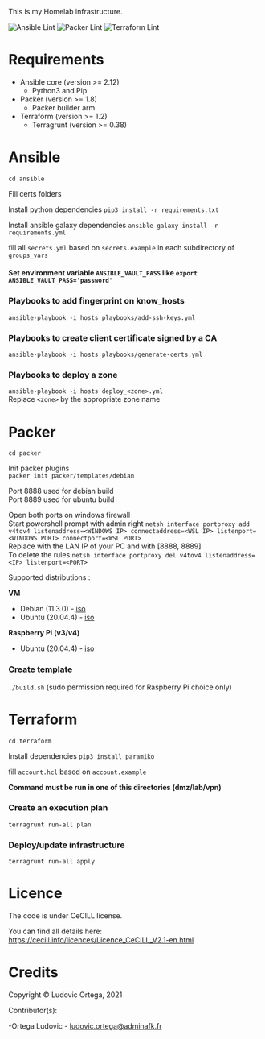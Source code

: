 This is my Homelab infrastructure.

![Ansible Lint](https://github.com/M0NsTeRRR/Homelab-infra/workflows/Ansible%20Lint/badge.svg)
![Packer Lint](https://github.com/M0NsTeRRR/Homelab-infra/workflows/Packer%20Lint/badge.svg)
![Terraform Lint](https://github.com/M0NsTeRRR/Homelab-infra/workflows/Terraform%20Lint/badge.svg)

# Requirements

- Ansible core (version >= 2.12)
  - Python3 and Pip
- Packer (version >= 1.8)
  - Packer builder arm
- Terraform (version >= 1.2)
  - Terragrunt (version >= 0.38)

# Ansible

`cd ansible`  

Fill certs folders

Install python dependencies `pip3 install -r requirements.txt`

Install ansible galaxy dependencies `ansible-galaxy install -r requirements.yml`

fill all `secrets.yml` based on `secrets.example` in each subdirectory of `groups_vars`

#### Set environment variable `ANSIBLE_VAULT_PASS` like `export ANSIBLE_VAULT_PASS='password'`

### Playbooks to add fingerprint on know_hosts

`ansible-playbook -i hosts playbooks/add-ssh-keys.yml`

### Playbooks to create client certificate signed by a CA

`ansible-playbook -i hosts playbooks/generate-certs.yml`

### Playbooks to deploy a zone

`ansible-playbook -i hosts deploy_<zone>.yml`  
Replace `<zone>` by the appropriate zone name

# Packer
`cd packer`

Init packer plugins  
`packer init packer/templates/debian`

Port 8888 used for debian build  
Port 8889 used for ubuntu build  

Open both ports on windows firewall  
Start powershell prompt with admin right `netsh interface portproxy add v4tov4 listenaddress=<WINDOWS IP> connectaddress=<WSL IP> listenport=<WINDOWS PORT> connectport=<WSL PORT>`  
Replace <IP> with the LAN IP of your PC and <PORT> with [8888, 8889]  
To delete the rules `netsh interface portproxy del v4tov4 listenaddress=<IP> listenport=<PORT>`

Supported distributions :

**VM**

- Debian (11.3.0) - [iso](https://cdimage.debian.org/debian-cd/current/amd64/iso-cd/debian-11.3.0-amd64-netinst.iso)
- Ubuntu (20.04.4) - [iso](https://releases.ubuntu.com/20.04/ubuntu-20.04.4-live-server-amd64.iso)

**Raspberry Pi (v3/v4)**

- Ubuntu (20.04.4) - [iso](https://cdimage.ubuntu.com/releases/20.04.4/release/ubuntu-20.04.4-preinstalled-server-arm64+raspi.img.xz)

### Create template

`./build.sh` (sudo permission required for Raspberry Pi choice only)

# Terraform

`cd terraform`  

Install dependencies `pip3 install paramiko`

fill `account.hcl` based on `account.example`

**Command must be run in one of this directories (dmz/lab/vpn)**

### Create an execution plan

`terragrunt run-all plan`

### Deploy/update infrastructure

`terragrunt run-all apply`

# Licence

The code is under CeCILL license.

You can find all details here: https://cecill.info/licences/Licence_CeCILL_V2.1-en.html

# Credits

Copyright © Ludovic Ortega, 2021

Contributor(s):

-Ortega Ludovic - ludovic.ortega@adminafk.fr
